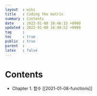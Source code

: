```yaml
---
layout  : wiki
title   : Coding the matrix 
summary : Contents 
date    : 2022-01-08 16:46:15 +0900
updated : 2022-01-08 16:48:52 +0900
tag     : 
toc     : true
public  : true
parent  : 
latex   : false
---
```


# Contents 

* Chapter 1. 함수 [[2021-01-08-functions]]

